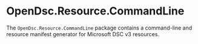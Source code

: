 # OpenDsc.Resource.CommandLine

The `OpenDsc.Resource.CommandLine` package contains a command-line and resource
manifest generator for Microsoft DSC v3 resources.
